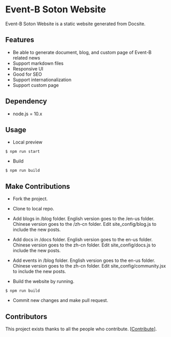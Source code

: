 # Event-B Soton Website

Event-B Soton Website is a static website generated from Docsite.

## Features

- Be able to generate document, blog, and custom page of Event-B related news
- Support markdown files
- Responsive UI
- Good for SEO 
- Support internationalization
- Support custom page

## Dependency

- node.js = 10.x

## Usage

- Local preview

```
$ npm run start
```

- Build

```
$ npm run build
```

## Make Contributions

- Fork the project.

- Clone to local repo.

- Add blogs in /blog folder. English version goes to the /en-us folder. Chinese version goes to the /zh-cn folder. Edit site_config/blog.js to include the new posts.

- Add docs in /docs folder. English version goes to the en-us folder. Chinese version goes to the zh-cn folder. Edit site_config/docs.js to include the new posts.

- Add events in /blog folder. English version goes to the en-us folder. Chinese version goes to the zh-cn folder. Edit site_config/community.jsx to include the new posts.

- Build the website by running.
```
$ npm run build
```

- Commit new changes and make pull request.

## Contributors

This project exists thanks to all the people who contribute. [[Contribute](CONTRIBUTING.md)].
<a href="https://github.com/eventB-Soton/eventB-Soton.github.io/graphs/contributors"></a>
